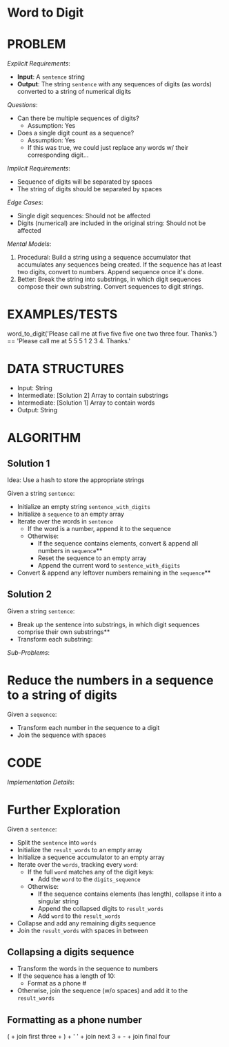 # Word to Digit

# PROBLEM

*Explicit Requirements*:
- **Input**: A `sentence` string
- **Output**: The string `sentence` with any sequences of digits (as words) converted to a string of numerical digits

*Questions*:
- Can there be multiple sequences of digits?
  - Assumption: Yes
- Does a single digit count as a sequence?
  - Assumption: Yes
  - If this was true, we could just replace any words w/ their corresponding digit...

*Implicit Requirements*:
- Sequence of digits will be separated by spaces
- The string of digits should be separated by spaces

*Edge Cases*:

- Single digit sequences: Should not be affected
- Digits (numerical) are included in the original string: Should not be affected

*Mental Models*:

1. Procedural: Build a string using a sequence accumulator that accumulates any sequences being created. If the sequence has at least two digits, convert to numbers. Append sequence once it's done.
2. Better: Break the string into substrings, in which digit sequences compose their own substring. Convert sequences to digit strings.

# EXAMPLES/TESTS

word_to_digit('Please call me at five five five one two three four. Thanks.') == 'Please call me at 5 5 5 1 2 3 4. Thanks.'

# DATA STRUCTURES

- Input: String
- Intermediate: [Solution 2] Array to contain substrings
- Intermediate: [Solution 1] Array to contain words
- Output: String

# ALGORITHM

## Solution 1

Idea: Use a hash to store the appropriate strings

Given a string `sentence`:
- Initialize an empty string `sentence_with_digits`
- Initialize a `sequence` to an empty array
- Iterate over the words in `sentence`
  - If the word is a number, append it to the sequence
  - Otherwise:
    - If the sequence contains elements, convert & append all numbers in `sequence`**
    - Reset the sequence to an empty array
    - Append the current word to `sentence_with_digits`
- Convert & append any leftover numbers remaining in the `sequence`**

## Solution 2

Given a string `sentence`:
- Break up the sentence into substrings, in which digit sequences comprise their own substrings**
- Transform each substring:

*Sub-Problems*:

# Reduce the numbers in a sequence to a string of digits

Given a `sequence`:
- Transform each number in the sequence to a digit
- Join the sequence with spaces

# CODE

*Implementation Details*:

# Further Exploration

Given a `sentence`:
- Split the `sentence` into `words`
- Initialize the `result_words` to an empty array
- Initialize a sequence accumulator to an empty array
- Iterate over the `words`, tracking every `word`:
  - If the full `word` matches any of the digit keys:
    - Add the `word` to the `digits_sequence`
  - Otherwise:
    - If the sequence contains elements (has length), collapse it into a singular string
    - Append the collapsed digits to `result_words`
    - Add `word` to the `result_words`
- Collapse and add any remaining digits sequence
- Join the `result_words` with spaces in between

## Collapsing a digits sequence

- Transform the words in the sequence to numbers
- If the sequence has a length of 10:
  - Format as a phone #
- Otherwise, join the sequence (w/o spaces) and add it to the `result_words`

## Formatting as a phone number

( + join first three + ) + ' ' + join next 3 + - + join final four
